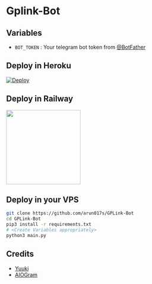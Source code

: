 # Gplink-Bot

## Variables
- `BOT_TOKEN` : Your telegram bot token from [@BotFather](https://t.me/BotFather)

## Deploy in Heroku
 [![Deploy](https://www.herokucdn.com/deploy/button.svg)](https://heroku.com/deploy)

## Deploy in Railway
<p><a href=https://railway.app/new/template?template=https%3A%2F%2Fgithub.com%2FMhdrzn%2FGPLink-Bot&envs=API_IDDesc=Get+it+from+@Botfather>
 <img src="https://img.shields.io/badge/Deploy%20To%20Railway-blueviolet?style=for-the-badge&logo=railway" width="200""/></a></p>
      
## Deploy in your VPS

```sh
git clone https://github.com/arun017s/GPLink-Bot
cd GPLink-Bot
pip3 install -r requirements.txt
# <Create Variables appropriately>
python3 main.py
```

## Credits
- [Yuuki](https://github.com/xcscxr)
- [AIOGram](https://github.com/aiogram/aiogram)

